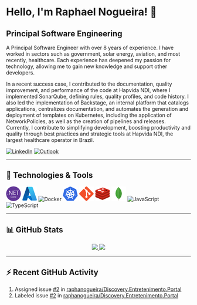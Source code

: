 # Hello, I'm Raphael Nogueira! 👋
## Principal Software Engineering
A Principal Software Engineer with over 8 years of experience. I have worked in sectors such as government, solar energy, aviation, and most recently, healthcare. Each experience has deepened my passion for technology, allowing me to gain new knowledge and support other developers.

In a recent success case, I contributed to the documentation, quality improvement, and performance of the code at Hapvida NDI, where I implemented SonarQube, defining rules, quality profiles, and code history. I also led the implementation of Backstage, an internal platform that catalogs applications, centralizes documentation, and automates the generation and deployment of templates on Kubernetes, including the application of NetworkPolicies, as well as the creation of pipelines and releases. Currently, I contribute to simplifying development, boosting productivity and quality through best practices and strategic tools at Hapvida NDI, the largest healthcare operator in Brazil.

<p align="left">
  <a href="https://www.linkedin.com/in/raphanogueira/" target="_blank"><img src="https://img.shields.io/badge/-LinkedIn-%230077B5?style=for-the-badge&logo=linkedin&logoColor=white" alt="LinkedIn"></a>
  <a href="mailto:raphael_dc1nogueira@hotmail.com.br"><img src="https://img.shields.io/badge/Microsoft_Outlook-0078D4?style=for-the-badge&logo=microsoft-outlook&logoColor=white" alt="Outlook"></a>
</p>

---

## 🚀 Technologies & Tools

<p align="left">
  <img src="https://raw.githubusercontent.com/devicons/devicon/master/icons/dotnetcore/dotnetcore-original.svg" alt=".NET Core" width="40" height="40"/>
  <img src="https://raw.githubusercontent.com/devicons/devicon/master/icons/azure/azure-original.svg" alt="Azure" width="40" height="40"/>
  <img src="https://cdn.jsdelivr.net/gh/devicons/devicon/icons/docker/docker-plain.svg" alt="Docker" width="40" height="40"/>
  <img src="https://raw.githubusercontent.com/devicons/devicon/master/icons/kubernetes/kubernetes-plain.svg" alt="Kubernetes" width="40" height="40"/>
  <img src="https://raw.githubusercontent.com/devicons/devicon/master/icons/git/git-original.svg" alt="Git" width="40" height="40"/>
  <img src="https://raw.githubusercontent.com/devicons/devicon/master/icons/redis/redis-original.svg" alt="Redis" width="40" height="40"/>
  <img src="https://raw.githubusercontent.com/devicons/devicon/master/icons/mongodb/mongodb-original.svg" alt="MongoDB" width="40" height="40"/>
  <img src="https://cdn.jsdelivr.net/gh/devicons/devicon/icons/javascript/javascript-original.svg" alt="JavaScript" width="40" height="40"/>
  <img src="https://cdn.jsdelivr.net/gh/devicons/devicon/icons/typescript/typescript-original.svg" alt="TypeScript" width="40" height="40"/>
</p>

---

## 📊 GitHub Stats

<p align="center">
  <a href="https://github.com/raphanogueira">
    <img height="180em" src="https://github-readme-stats.vercel.app/api?username=raphanogueira&show_icons=true&theme=dracula&include_all_commits=true&count_private=true"/>
    <img height="180em" src="https://github-readme-stats.vercel.app/api/top-langs/?username=raphanogueira&layout=compact&langs_count=8&theme=dracula"/>
  </a>
</p>

---

## ⚡ Recent GitHub Activity

<!--START_SECTION:activity-->
1.  Assigned issue [#2](https://github.com/raphanogueira/Discovery.Entretenimento.Portal/issues/2) in [raphanogueira/Discovery.Entretenimento.Portal](https://github.com/raphanogueira/Discovery.Entretenimento.Portal)
2.  Labeled issue [#2](https://github.com/raphanogueira/Discovery.Entretenimento.Portal/issues/2) in [raphanogueira/Discovery.Entretenimento.Portal](https://github.com/raphanogueira/Discovery.Entretenimento.Portal)
<!--END_SECTION:activity-->
